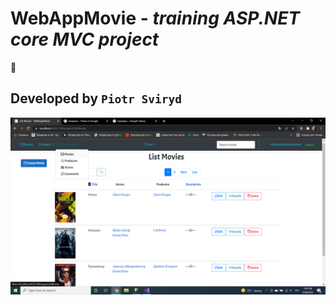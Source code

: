 # WebAppMovie -  *training ASP.NET core MVC project*
 
:floppy_disk:

## Developed by `Piotr Sviryd`


![image](https://github.com/Peterblr/WebAppMovie/blob/test/wwwroot/img/Untitled_1.png)
